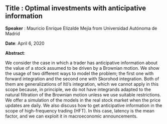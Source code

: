 __Title__ : Optimal investments with anticipative information
---

__Speaker__ : Mauricio Enrique Elizalde Mejía from Universidad Autónoma de Madrid

__Date__: April 6, 2020

__Abstract__: 

We consider the case in which a trader has anticipative information about the value of a stock assumed to be driven by a Brownian motion. We show the usage of two different ways to model the problem; the first one with forward integration and the second one with Skorohod integration. Both of them are generalizations of Itô’s integration, which we cannot apply in this scope because, in principle, we do not have integrands adapted to the natural filtration of the Brownian motion unless we use suitable restrictions. We offer a simulation of the models in the real stock market when the price updates are daily. We also discuss how to get anticipative information in the scope of high-frequency trading (HFT). In this case, latency is the mean factor, and we can exploit it in macroeconomic announcements.
